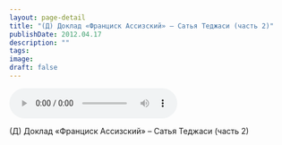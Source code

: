```yaml
---
layout: page-detail
title: "(Д) Доклад «Франциск Ассизский» – Сатья Теджаси (часть 2)"
publishDate: 2012.04.17
description: ""
tags:
image:
draft: false
---
```


<audio title="2012.04.17 - (Д) Доклад «Франциск Ассизский» – Сатья Теджаси (часть 2).mp3" src="https://filer-api.advayta.org/v1.0/public/files/75857" controls=""></audio>

 (Д) Доклад «Франциск Ассизский» – Сатья Теджаси (часть 2) 

  

